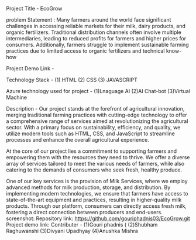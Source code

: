 Project Title - EcoGrow

problem Statement : Many farmers around the world face significant challenges in accessing reliable markets for their milk, dairy products, and organic fertilizers. Traditional distribution channels often involve multiple intermediaries, leading to reduced profits for farmers and higher prices for consumers. Additionally, farmers struggle to implement sustainable farming practices due to limited access to organic fertilizers and technical know-how

Project Demo Link -  

Technology Stack - (1) HTML
                   (2) CSS
                   (3) JAVASCRIPT

Azure technology used for project - (1)Lnaguage AI
                                    (2)AI Chat-bot
                                    (3)Virtual Machine

Description - 
Our project stands at the forefront of agricultural innovation, merging traditional farming practices with cutting-edge technology to offer a comprehensive range of services aimed at revolutionizing the agricultural sector. With a primary focus on sustainability, efficiency, and quality, we utilize modern tools such as HTML, CSS, and JavaScript to streamline processes and enhance the overall agricultural experience.

At the core of our project lies a commitment to supporting farmers and empowering them with the resources they need to thrive. We offer a diverse array of services tailored to meet the various needs of farmers, while also catering to the demands of consumers who seek fresh, healthy produce.

One of our key services is the provision of Milk Services, where we employ advanced methods for milk production, storage, and distribution. By implementing modern technologies, we ensure that farmers have access to state-of-the-art equipment and practices, resulting in higher-quality milk products. Through our platform, consumers can directly access fresh milk, fostering a direct connection between producers and end-users.
screenshot:
Repository link:   https://github.com/gouriphadnis03/EcoGrow.git
Project demo link:
Contributer - (1)Gouri phadnis (
              (2)Shubham Raghuwanshi
              (3)Divyani Upadhyay
              (4)Anushka Mishra
